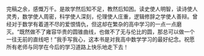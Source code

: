 完稿之余，感慨万千。是故学然后知不足，教然后知困。读史使人明智，读诗使人灵秀，数学使人周密，科学使人深刻，伦理使人庄重，逻辑修辞之学使人善辩。曾经对于数学有着道不尽的爱恨情仇，但这却在繁杂的高中学习的一点一点磨灭。“既然做不了雍容华贵的圆锥曲线，也做不了无与伦比的圆，那总可以做一个一往无前的直线吧！”我手写我心，这本书是对我高中数学学习的最好纪念。祝愿所有老师与同学在今后的学习道路上快乐地走下去！
